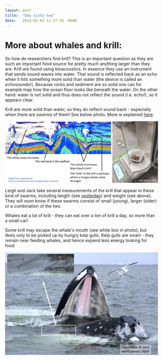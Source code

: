 ```yaml
---
layout: post
title:  "Day sixty-two"
date:   2019-02-03 12:37:39 -0600
---
```

# More about whales and krill:  
So how do researchers find krill? This is an important question as they are such an important food source for pretty much anything larger than they are. Krill are found using bioacoustics. In essence they use an instrument that sends sound waves into water. That sound is reflected back as an echo when it hits something more solid than water (the device is called an *echosounder*). Because rocks and sediment are so solid one can for example map how the ocean floor looks like beneath the water. On the other hand: water is not solid and thus does not reflect the sound (i.e. echo!), so it appears clear.

Krill are more solid than water, so they do reflect sound back - especially when there are swarms of them! See below photo. More is explained [here](http://coseenow.net/converge/tag/bioacoustics/).

![Bioacoustic graph](/assets/blog_photos/190203/BernardLab_bioacoustics.jpg)

Leigh and Jack take several measurements of the krill that appear in these kind of swarms, including length (see [yesterday](https://natasjavgestel.github.io/blog/2019/02/02/day-sixtyone)) and weight (see above). They will soon know if these swarms consist of small (young), larger (older) or a combination of the two.

Whales eat a lot of krill - they can eat over a ton of krill a day, so more than a small car!

Some krill may escape the whale's mouth (see white box in photo), but likely only to be picked up by hungry kelp gulls. Kelp gulls are smart - they remain near feeding whales, and hence expend less energy looking for food. 

![Krill escaping](/assets/blog_photos/190203/Krill_escaping_whale.jpg)

